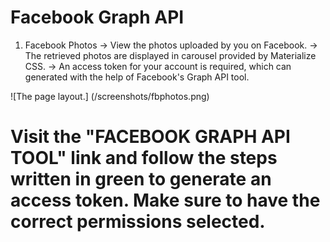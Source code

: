 # Facebook Graph API

1) Facebook Photos
 -> View the photos uploaded by you on Facebook.
 -> The retrieved photos are displayed in carousel provided by Materialize CSS.
 -> An access token for your account is required, which can generated with the help of Facebook's Graph API tool.

 ![The page layout.]
 (/screenshots/fbphotos.png)

# Visit the "FACEBOOK GRAPH API TOOL" link and follow the steps written in green to generate an access token. Make sure to have the correct permissions selected.
